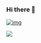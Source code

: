 ### Hi there 👋

[![img]([https://png.pngtree.com/background/20231101/original/pngtree-educational-banner-design-with-3d-render-isolated-on-back-to-school-picture-image_5834362.jpg](https://asset.cloudinary.com/dna9pfqjc/3b360412bc8aed43d48605f1ab61acd5))
](https://asset.cloudinary.com/dna9pfqjc/3b360412bc8aed43d48605f1ab61acd5)

![](https://komarev.com/ghpvc/?username=bahmanworld)
